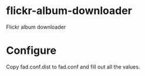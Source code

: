 # flickr-album-downloader
Flickr album downloader

# Configure
Copy fad.conf.dist to fad.conf and fill out all the values.
